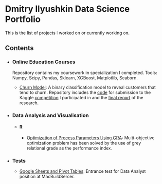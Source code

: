 # Dmitry Ilyushkin Data Science Portfolio

This is the list of projects I worked on or currently working on. 

## Contents

- ### Online Education Courses

  Repository contains my coursework in specialization I completed. Tools: Numpy, Scipy, Pandas, Sklearn, XGBoost, Matplotlib, Seaborn.

  - [Churn Model](https://github.com/kennythecanary/data-science-portfolio/blob/main/coursera/churn_prediction): A binary classification model to reveal customers that tend to churn. Repository includes the [code](https://github.com/kennythecanary/data-science-portfolio/blob/main/coursera/churn_prediction/churn_kaggle_prediction.ipynb) for submission to the Kaggle [competition](https://www.kaggle.com/c/telecom-clients-prediction2) I participated in and the [final report](https://github.com/kennythecanary/data-science-portfolio/blob/main/coursera/churn_prediction/churn_final_report.ipynb) of the research.

- ### Data Analysis and Visualisation

  - #### R
  
    - [Optimization of Process Parameters Using GRA](https://rpubs.com/kennythecanary/gra_laser_welding): Multi-objective optimization problem has been solved by the use of grey relational grade as the performance index.

- ### Tests
  - [Google Sheets and Pivot Tables](https://github.com/kennythecanary/data-science-portfolio/blob/main/test/macbuildserver/Test_for_data_analyst.ipynb): Entrance test for Data Analyst position at MacBuildSercer.
